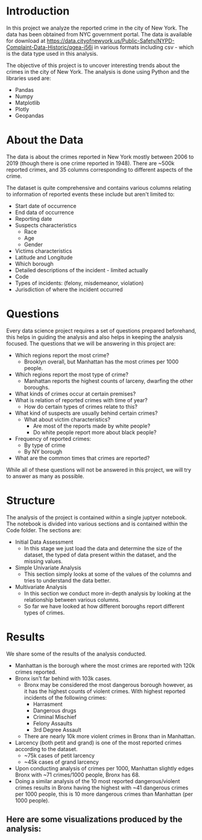 # Introduction
In this project we analyze the reported crime in the city of New York. The data has been obtained from NYC government portal. The data is available for download at https://data.cityofnewyork.us/Public-Safety/NYPD-Complaint-Data-Historic/qgea-i56i in various formats including csv - which is the data type used in this analysis.

The objective of this project is to uncover interesting trends about the crimes in the city of New York. The analysis is done using Python and the libraries used are:
- Pandas
- Numpy
- Matplotlib
- Plotly
- Geopandas

# About the Data
The data is about the crimes reported in New York mostly between 2006 to 2019 (though there is one crime reported in 1948). There are ~500k reported crimes, and 35 columns corresponding to different aspects of the crime.

The dataset is quite comprehensive and contains various columns relating to information of reported events these include but aren't limited to:
  - Start date of occurrence
  - End data of occurrence
  - Reporting date
  - Suspects characteristics
    - Race
    - Age
    - Gender
  - Victims characteristics
  - Latitude and Longitude
  - Which borough
  - Detailed descriptions of the incident - limited actually
  - Code
  - Types of incidents: (felony, misdemeanor, violation)
  - Jurisdiction of where the incident occurred

# Questions
Every data science project requires a set of questions prepared beforehand, this helps in guiding the analysis and also helps in keeping the analysis focused. The questions that we will be answering in this project are:

- Which regions report the most crime?
  - Brooklyn overall, but Manhattan has the most crimes per 1000 people.
- Which regions report the most type of crime?
  - Manhattan reports the highest counts of larceny, dwarfing the other boroughs.
- What kinds of crimes occur at certain premises?
- What is relation of reported crimes with time of year?
  - How do certain types of crimes relate to this?
- What kind of suspects are usually behind certain crimes?
  - What about victim characteristics?
    - Are most of the reports made by white people?
    - Do white people report more about black people?
- Frequency of reported crimes:
  - By type of crime
  - By NY borough
- What are the common times that crimes are reported?

While all of these questions will not be answered in this project, we will try to answer as many as possible.

# Structure
The analysis of the project is contained within a single juptyer notebook. The notebook is divided into various sections and is contained within the Code folder. The sections are:
- Initial Data Assessment
    - In this stage we just load the data and determine the size of the dataset, the typed of data present within the dataset, and the missing values.
- Simple Univariate Analysis
    - This section simply looks at some of the values of the columns and tries to understand the data better.
- Multivariate Analysis
    - In this section we conduct more in-depth analysis by looking at the relationship between various columns.
    - So far we have looked at how different boroughs report different types of crimes.

# Results
We share some of the results of the analysis conducted.
- Manhattan is the borough where the most crimes are reported with 120k crimes reported.
- Bronx isn't far behind with 103k cases.
  - Bronx may be considered the most dangerous borough however, as it has the highest counts of violent crimes. With highest reported incidents of the following crimes:
    - Harrasment
    - Dangerous drugs
    - Criminal Mischief
    - Felony Assaults
    - 3rd Degree Assault
  - There are nearly 10k more violent crimes in Bronx than in Manhattan.
- Larcency (both petit and grand) is one of the most reported crimes according to the dataset.
  - ~75k cases of petit larcency
  - ~45k cases of grand larcency
- Upon conducting analysis of crimes per 1000, Manhattan slightly edges Bronx with ~71 crimes/1000 people, Bronx has 68.
- Doing a similar analysis of the 10 most reported dangerous/violent crimes results in Bronx having the highest with ~41 dangerous crimes per 1000 people, this is 10 more dangerous crimes than Manhattan (per 1000 people).

Here are some visualizations produced by the analysis:
- 

